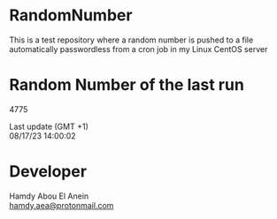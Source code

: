 # RandomNumber    
This is a test repository where a random number is pushed to a file automatically passwordless from a cron job in my Linux CentOS server    
# Random Number of the last run   
4775
      
Last update (GMT +1)    
08/17/23 14:00:02
# Developer    
Hamdy Abou El Anein   
hamdy.aea@protonmail.com
